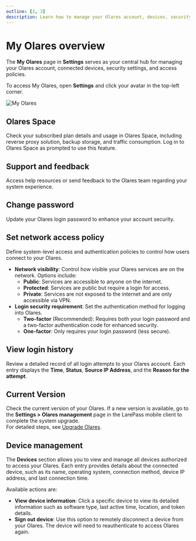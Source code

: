 ```yaml
---
outline: [2, 3]
description: Learn how to manage your Olares account, devices, security settings, and network access policies in My Olares.
---
```


# My Olares overview

The **My Olares** page in **Settings** serves as your central hub for managing your Olares account, connected devices, security settings, and access policies.

To access My Olares, open **Settings** and click your avatar in the top-left corner.

![My Olares](/images/manual/olares/my-olares.png#bordered)

## Olares Space

Check your subscribed plan details and usage in Olares Space, including reverse proxy solution, backup storage, and traffic consumption. Log in to Olares Space as prompted to use this feature.

## Support and feedback

Access help resources or send feedback to the Olares team regarding your system experience.

## Change password

Update your Olares login password to enhance your account security.

## Set network access policy

Define system-level access and authentication policies to control how users connect to your Olares.

* **Network visibility**: Control how visible your Olares services are on the network. Options include:
  * **Public**: Services are accessible to anyone on the internet.
  * **Protected**: Services are public but require a login for access.
  * **Private**: Services are not exposed to the internet and are only accessible via VPN.
* **Login security requirement**: Set the authentication method for logging into Olares.
  * **Two-factor** (Recommended): Requires both your login password and a two-factor authentication code for enhanced security.
  * **One-factor**: Only requires your login password (less secure).

## View login history

Review a detailed record of all login attempts to your Olares account. Each entry displays the **Time**, **Status**, **Source IP Address**, and the **Reason for the attempt**.

## Current Version

Check the current version of your Olares. If a new version is available, go to the **Settings > Olares management** page in the LarePass mobile client to complete the system upgrade.  
For detailed steps, see [Upgrade Olares](../../larepass/manage-olares.md#upgrade-olares).

## Device management

The **Devices** section allows you to view and manage all devices authorized to access your Olares. Each entry provides details about the connected device, such as its name, operating system, connection method, device IP address, and last connection time.

Available actions are:

* **View device information**: Click a specific device to view its detailed information such as software type, last active time, location, and token details.
* **Sign out device**: Use this option to remotely disconnect a device from your Olares. The device will need to reauthenticate to access Olares again.

